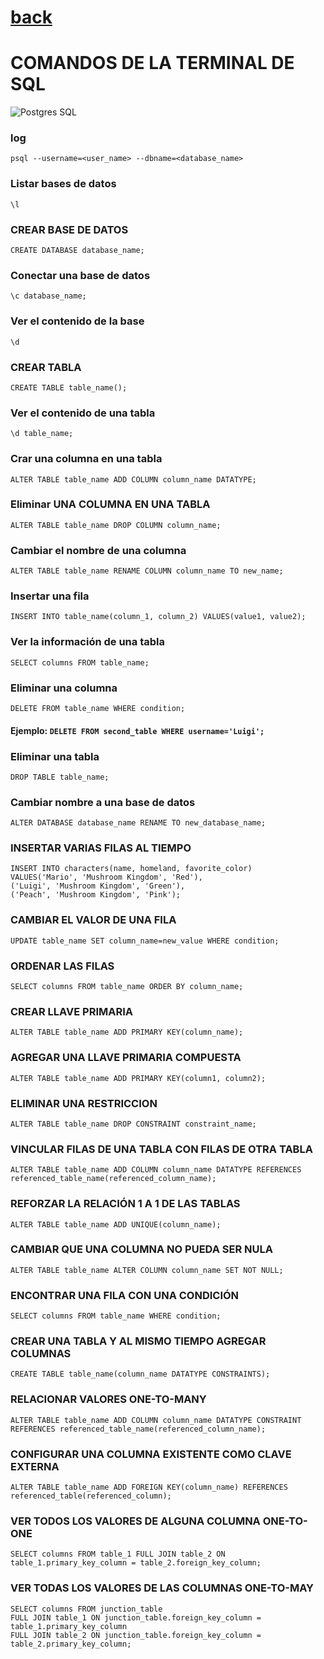 
# [back](README.md)

# COMANDOS DE LA TERMINAL DE SQL
![Postgres SQL](https://img.shields.io/badge/postgresql-4169e1?style=for-the-badge&logo=postgresql&logoColor=white)

### log
```
psql --username=<user_name> --dbname=<database_name>
```

### Listar bases de datos
```
\l
```

### CREAR BASE DE DATOS
```
CREATE DATABASE database_name;
```

### Conectar una base de datos
```
\c database_name;
```

### Ver el contenido de la base
```
\d
```

### CREAR TABLA
```
CREATE TABLE table_name();
```

### Ver el contenido de una tabla
```
\d table_name;
```

### Crar una columna en una tabla
```
ALTER TABLE table_name ADD COLUMN column_name DATATYPE;
```

### Eliminar UNA COLUMNA EN UNA TABLA
```
ALTER TABLE table_name DROP COLUMN column_name;
```

### Cambiar el nombre de una columna
```
ALTER TABLE table_name RENAME COLUMN column_name TO new_name;
```

### Insertar una fila
```
INSERT INTO table_name(column_1, column_2) VALUES(value1, value2);
```

### Ver la información de una tabla
```
SELECT columns FROM table_name;
```

### Eliminar una columna
```
DELETE FROM table_name WHERE condition;
```

#### Ejemplo: **`DELETE FROM second_table WHERE username='Luigi';`**

### Eliminar una tabla
```
DROP TABLE table_name;
```

### Cambiar nombre a una base de datos
```
ALTER DATABASE database_name RENAME TO new_database_name;
```

### INSERTAR VARIAS FILAS AL TIEMPO
```
INSERT INTO characters(name, homeland, favorite_color)
VALUES('Mario', 'Mushroom Kingdom', 'Red'),
('Luigi', 'Mushroom Kingdom', 'Green'),
('Peach', 'Mushroom Kingdom', 'Pink');
```

### CAMBIAR EL VALOR DE UNA FILA

```
UPDATE table_name SET column_name=new_value WHERE condition;
```

### ORDENAR LAS FILAS
```
SELECT columns FROM table_name ORDER BY column_name;
```

### CREAR LLAVE PRIMARIA
```
ALTER TABLE table_name ADD PRIMARY KEY(column_name);
```

### AGREGAR UNA LLAVE PRIMARIA COMPUESTA
```
ALTER TABLE table_name ADD PRIMARY KEY(column1, column2);
```

### ELIMINAR UNA RESTRICCION
```
ALTER TABLE table_name DROP CONSTRAINT constraint_name;
```

### VINCULAR FILAS DE UNA TABLA CON FILAS DE OTRA TABLA
```
ALTER TABLE table_name ADD COLUMN column_name DATATYPE REFERENCES referenced_table_name(referenced_column_name);
```

### REFORZAR LA RELACIÓN 1 A 1 DE LAS TABLAS
```
ALTER TABLE table_name ADD UNIQUE(column_name);
```

### CAMBIAR QUE UNA COLUMNA NO PUEDA SER NULA
```
ALTER TABLE table_name ALTER COLUMN column_name SET NOT NULL;
```

### ENCONTRAR UNA FILA CON UNA CONDICIÓN
```
SELECT columns FROM table_name WHERE condition;
```

### CREAR UNA TABLA Y AL MISMO TIEMPO AGREGAR COLUMNAS
```
CREATE TABLE table_name(column_name DATATYPE CONSTRAINTS);
```

### RELACIONAR VALORES ONE-TO-MANY 
```
ALTER TABLE table_name ADD COLUMN column_name DATATYPE CONSTRAINT REFERENCES referenced_table_name(referenced_column_name);
```

### CONFIGURAR UNA COLUMNA EXISTENTE COMO CLAVE EXTERNA
```
ALTER TABLE table_name ADD FOREIGN KEY(column_name) REFERENCES referenced_table(referenced_column);
```

### VER TODOS LOS VALORES DE ALGUNA COLUMNA ONE-TO-ONE
```
SELECT columns FROM table_1 FULL JOIN table_2 ON table_1.primary_key_column = table_2.foreign_key_column;
```

### VER TODAS LOS VALORES DE LAS COLUMNAS ONE-TO-MAY
```
SELECT columns FROM junction_table
FULL JOIN table_1 ON junction_table.foreign_key_column = table_1.primary_key_column
FULL JOIN table_2 ON junction_table.foreign_key_column = table_2.primary_key_column;
```